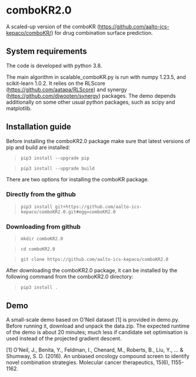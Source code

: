 # comboKR2.0

A scaled-up version of the comboKR (https://github.com/aalto-ics-kepaco/comboKR/) for drug combination surface prediction.

## System requirements

The code is developed with python 3.8. 

The main algorithm in scalable_comboKR.py is run with numpy 1.23.5, and scikit-learn 1.0.2. It relies on the RLScore (https://github.com/aatapa/RLScore) and synergy (https://github.com/djwooten/synergy) packages.
The demo depends additionally on some other usual python packages, such as scipy and matplotlib. 


## Installation guide

Before installing the comboKR2.0 package make sure that latest versions of pip and build are installed:

>`pip3 install --upgrade pip`

>`pip3 install --upgrade build`

There are two options for installing the comboKR package. 

### Directly from the github

>`pip3 install git+https://github.com/aalto-ics-kepaco/comboKR2.0.git#egg=comboKR2.0`

### Downloading from github

>`mkdir comboKR2.0`

>`cd comboKR2.0`

>`git clone https://github.com/aalto-ics-kepaco/comboKR2.0`

After downloading the comboKR2.0 package, it can be installed by the following command from the comboKR2.0 directory:

>`pip3 install .`

## Demo

A small-scale demo based on O'Neil dataset [1] is provided in demo.py. Before running it, download and unpack the data.zip. The expected runtime of the demo is about 20 minutes; much less if candidate set optimisation is used instead of the projected gradient descent. 


[1] O'Neil, J., Benita, Y., Feldman, I., Chenard, M., Roberts, B., Liu, Y., ... & Shumway, S. D. (2016). An unbiased oncology compound screen to identify novel combination strategies. Molecular cancer therapeutics, 15(6), 1155-1162.
